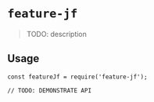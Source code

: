 # `feature-jf`

> TODO: description

## Usage

```
const featureJf = require('feature-jf');

// TODO: DEMONSTRATE API
```
